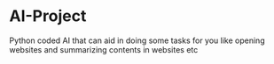 # AI-Project
Python coded AI that can aid in doing some tasks for you like opening websites and summarizing contents in websites etc
